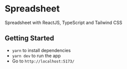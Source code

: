 # Spreadsheet
Spreadsheet with ReactJS, TypeScript and Tailwind CSS

## Getting Started

* `yarn` to install dependencies
* `yarn dev` to run the app
* Go to `http://localhost:5173/`
